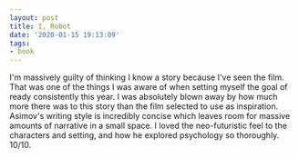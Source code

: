 ```yaml
---
layout: post
title: I, Robot
date: '2020-01-15 19:13:09'
tags:
- book
---
```


I'm massively guilty of thinking I know a story because I've seen the film. That was one of the things I was aware of when setting myself the goal of ready consistently this year. I was absolutely blown away by how much more there was to this story than the film selected to use as inspiration. Asimov's writing style is incredibly concise which leaves room for massive amounts of narrative in a small space. I loved the neo-futuristic feel to the characters and setting, and how he explored psychology so thoroughly. 10/10.

